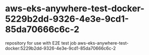 # aws-eks-anywhere-test-docker-5229b2dd-9326-4e3e-9cd1-85da70666c6c-2
repository for use with E2E test job aws-eks-anywhere-test-docker:5229b2dd-9326-4e3e-9cd1-85da70666c6c-2
